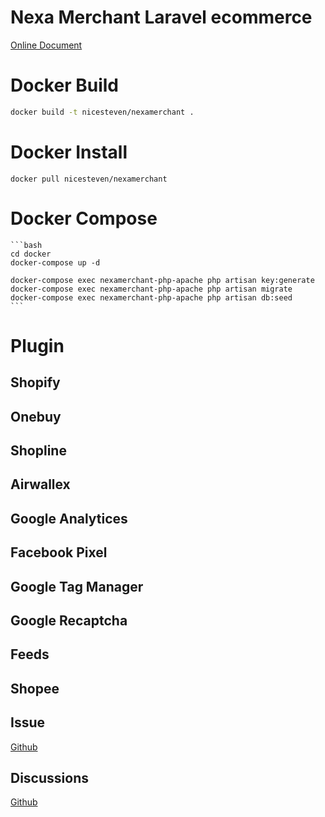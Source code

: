 # Nexa Merchant Laravel ecommerce

[Online Document](https://nexa-merchant.vercel.app/)

# Docker Build

```bash
docker build -t nicesteven/nexamerchant .
```


# Docker Install

```
docker pull nicesteven/nexamerchant
```

# Docker Compose

    ```bash
    cd docker
    docker-compose up -d

    docker-compose exec nexamerchant-php-apache php artisan key:generate
    docker-compose exec nexamerchant-php-apache php artisan migrate
    docker-compose exec nexamerchant-php-apache php artisan db:seed
    ```

# Plugin

## Shopify

## Onebuy

## Shopline

## Airwallex

## Google Analytices

## Facebook Pixel

## Google Tag Manager

## Google Recaptcha

## Feeds

## Shopee

## Issue
[Github](https://github.com/xxl4/NexaMerchant/issues)

## Discussions
[Github](https://github.com/xxl4/NexaMerchant/discussions)
